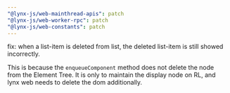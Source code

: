 ```yaml
---
"@lynx-js/web-mainthread-apis": patch
"@lynx-js/web-worker-rpc": patch
"@lynx-js/web-constants": patch
---
```


fix: when a list-item is deleted from list, the deleted list-item is still showed incorrectly.

This is because the `enqueueComponent` method does not delete the node from the Element Tree. It is only to maintain the display node on RL, and lynx web needs to delete the dom additionally.
